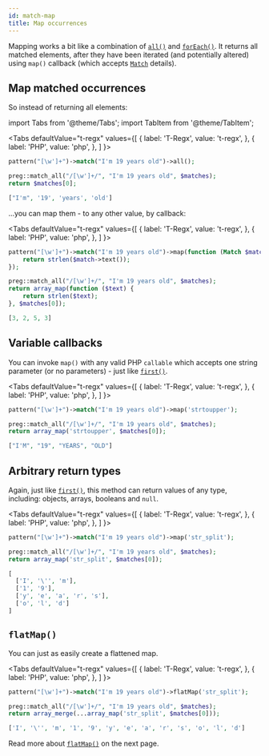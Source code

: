 ```yaml
---
id: match-map
title: Map occurrences
---
```


Mapping works a bit like a combination of [`all()`](match.md#many) and [`forEach()`](match-for-each.md). It returns all 
matched elements, after they have been iterated (and potentially altered) using `map()` callback 
(which accepts [`Match`](match-details.md) details).

## Map matched occurrences

So instead of returning all elements:

import Tabs from '@theme/Tabs';
import TabItem from '@theme/TabItem';

<Tabs
  defaultValue="t-regx"
  values={[
    { label: 'T-Regx', value: 't-regx', },
    { label: 'PHP', value: 'php', },
  ]
}>
<TabItem value="t-regx">

```php
pattern("[\w']+")->match("I'm 19 years old")->all();
```

</TabItem>
<TabItem value="php">

```php
preg::match_all("/[\w']+/", "I'm 19 years old", $matches);
return $matches[0];
```

</TabItem>
</Tabs>

<!--T-Regx:{return-at(0)}-->
<!--Result-Value-->

```php
["I'm", '19', 'years', 'old']
```

...you can map them - to any other value, by callback:

<Tabs
  defaultValue="t-regx"
  values={[
    { label: 'T-Regx', value: 't-regx', },
    { label: 'PHP', value: 'php', },
  ]
}>
<TabItem value="t-regx">

```php
pattern("[\w']+")->match("I'm 19 years old")->map(function (Match $match) {
    return strlen($match->text());
});
```

</TabItem>
<TabItem value="php">

```php
preg::match_all("/[\w']+/", "I'm 19 years old", $matches);
return array_map(function ($text) {
    return strlen($text);
}, $matches[0]);
```

</TabItem>
</Tabs>

<!--T-Regx:{return-at(0)}-->
<!--Result-Value-->

```php
[3, 2, 5, 3]
```

## Variable callbacks

You can invoke `map()` with any valid PHP `callable` which accepts one string parameter (or no parameters) - just 
like [`first()`](match-first.md).

<Tabs
  defaultValue="t-regx"
  values={[
    { label: 'T-Regx', value: 't-regx', },
    { label: 'PHP', value: 'php', },
  ]
}>
<TabItem value="t-regx">

```php
pattern("[\w']+")->match("I'm 19 years old")->map('strtoupper');
```

</TabItem>
<TabItem value="php">

```php
preg::match_all("/[\w']+/", "I'm 19 years old", $matches);
return array_map('strtoupper', $matches[0]);
```

</TabItem>
</Tabs>

<!--T-Regx:{return-at(0)}-->
<!--Result-Value-->

```php
["I'M", "19", "YEARS", "OLD"]
```

## Arbitrary return types

Again, just like [`first()`](match-first.md), this method can return values of any type, including: objects, arrays, 
booleans and `null`.

<Tabs
  defaultValue="t-regx"
  values={[
    { label: 'T-Regx', value: 't-regx', },
    { label: 'PHP', value: 'php', },
  ]
}>
<TabItem value="t-regx">

```php
pattern("[\w']+")->match("I'm 19 years old")->map('str_split');
```

</TabItem>
<TabItem value="php">

```php
preg::match_all("/[\w']+/", "I'm 19 years old", $matches);
return array_map('str_split', $matches[0]);
```

</TabItem>
</Tabs>

<!--T-Regx:{return-at(0)}-->
<!--Result-Value-->

```php
[
  ['I', '\'', 'm'], 
  ['1', '9'], 
  ['y', 'e', 'a', 'r', 's'], 
  ['o', 'l', 'd']
]
```
<!--Result-Value:{return-semi}-->

## `flatMap()`

You can just as easily create a flattened map.

<Tabs
  defaultValue="t-regx"
  values={[
    { label: 'T-Regx', value: 't-regx', },
    { label: 'PHP', value: 'php', },
  ]
}>
<TabItem value="t-regx">

```php
pattern("[\w']+")->match("I'm 19 years old")->flatMap('str_split');
```

</TabItem>
<TabItem value="php">

```php
preg::match_all("/[\w']+/", "I'm 19 years old", $matches);
return array_merge(...array_map('str_split', $matches[0]));
```

</TabItem>
</Tabs>

<!--T-Regx:{return-at(0)}-->
<!--Result-Value-->

```php
['I', '\'', 'm', '1', '9', 'y', 'e', 'a', 'r', 's', 'o', 'l', 'd']
```

Read more about [`flatMap()`](match-flat-map.md) on the next page.
